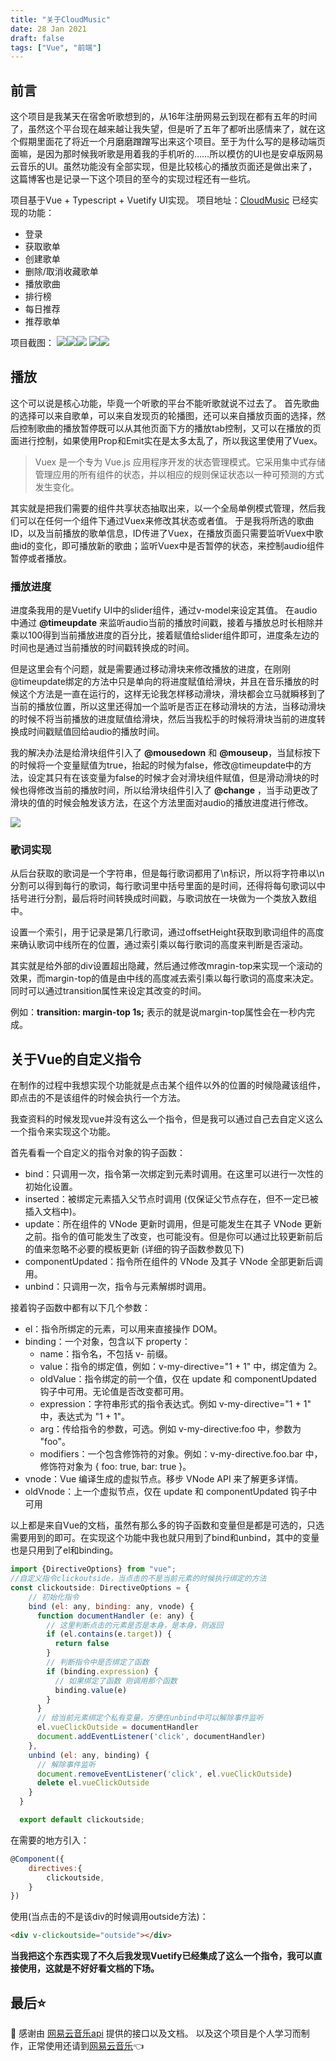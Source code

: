 ```yaml
---
title: "关于CloudMusic"
date: 28 Jan 2021
draft: false
tags: ["Vue", "前端"]
---
```


## 前言

这个项目是我某天在宿舍听歌想到的，从16年注册网易云到现在都有五年的时间了，虽然这个平台现在越来越让我失望，但是听了五年了都听出感情来了，就在这个假期里面花了将近一个月磨磨蹭蹭写出来这个项目。至于为什么写的是移动端页面嘛，是因为那时候我听歌是用着我的手机听的……所以模仿的UI也是安卓版网易云音乐的UI。虽然功能没有全部实现，但是比较核心的播放页面还是做出来了，这篇博客也是记录一下这个项目的至今的实现过程还有一些坑。

<!--more-->

项目基于Vue + Typescript + Vuetify UI实现。
项目地址：[CloudMusic](https://github.com/Magren0321/cloud-music)
已经实现的功能：

- 登录
- 获取歌单
- 创建歌单
- 删除/取消收藏歌单
- 播放歌曲
- 排行榜
- 每日推荐
- 推荐歌单

项目截图：
![](/postImg/about-cloudmusic/1.png)![](/postImg/about-cloudmusic/2.png)![](/postImg/about-cloudmusic/3.png)
![](/postImg/about-cloudmusic/4.png)![](/postImg/about-cloudmusic/5.png)

## 播放

这个可以说是核心功能，毕竟一个听歌的平台不能听歌就说不过去了。
首先歌曲的选择可以来自歌单，可以来自发现页的轮播图，还可以来自播放页面的选择，然后控制歌曲的播放暂停既可以从其他页面下方的播放tab控制，又可以在播放的页面进行控制，如果使用Prop和Emit实在是太多太乱了，所以我这里使用了Vuex。

> Vuex 是一个专为 Vue.js 应用程序开发的状态管理模式。它采用集中式存储管理应用的所有组件的状态，并以相应的规则保证状态以一种可预测的方式发生变化。

其实就是把我们需要的组件共享状态抽取出来，以一个全局单例模式管理，然后我们可以在任何一个组件下通过Vuex来修改其状态或者值。
于是我将所选的歌曲ID，以及当前播放的歌单信息，ID传进了Vuex，在播放页面只需要监听Vuex中歌曲id的变化，即可播放新的歌曲；监听Vuex中是否暂停的状态，来控制audio组件暂停或者播放。

### 播放进度

进度条我用的是Vuetify UI中的slider组件，通过v-model来设定其值。
在audio中通过 **@timeupdate** 来监听audio当前的播放时间戳，接着与播放总时长相除并乘以100得到当前播放进度的百分比，接着赋值给slider组件即可，进度条左边的时间也是通过当前播放的时间戳转换成的时间。

但是这里会有个问题，就是需要通过移动滑块来修改播放的进度，在刚刚@timeupdate绑定的方法中只是单向的将进度赋值给滑块，并且在音乐播放的时候这个方法是一直在运行的，这样无论我怎样移动滑块，滑块都会立马就瞬移到了当前的播放位置，所以这里还得加一个监听是否正在移动滑块的方法，当移动滑块的时候不将当前播放的进度赋值给滑块，然后当我松手的时候将滑块当前的进度转换成时间戳赋值回给audio的播放时间。

我的解决办法是给滑块组件引入了 **@mousedown** 和 **@mouseup**，当鼠标按下的时候将一个变量赋值为true，抬起的时候为false，修改@timeupdate中的方法，设定其只有在该变量为false的时候才会对滑块组件赋值，但是滑动滑块的时候也得修改当前的播放时间，所以给滑块组件引入了 **@change** ，当手动更改了滑块的值的时候会触发该方法，在这个方法里面对audio的播放进度进行修改。

![](/postImg/about-cloudmusic/6.png)

### 歌词实现

从后台获取的歌词是一个字符串，但是每行歌词都用了\n标识，所以将字符串以\n分割可以得到每行的歌词，每行歌词里中括号里面的是时间，还得将每句歌词以中括号进行分割，最后将时间转换成时间戳，与歌词放在一块做为一个类放入数组中。

设置一个索引，用于记录是第几行歌词，通过offsetHeight获取到歌词组件的高度来确认歌词中线所在的位置，通过索引乘以每行歌词的高度来判断是否滚动。

其实就是给外部的div设置超出隐藏，然后通过修改mragin-top来实现一个滚动的效果，而margin-top的值是由中线的高度减去索引乘以每行歌词的高度来决定。同时可以通过transition属性来设定其改变的时间。

例如：**transition: margin-top 1s;**
表示的就是说margin-top属性会在一秒内完成。

## 关于Vue的自定义指令

在制作的过程中我想实现个功能就是点击某个组件以外的位置的时候隐藏该组件，即点击的不是该组件的时候会执行一个方法。

我查资料的时候发现vue并没有这么一个指令，但是我可以通过自己去自定义这么一个指令来实现这个功能。

首先看看一个自定义的指令对象的钩子函数：

- bind：只调用一次，指令第一次绑定到元素时调用。在这里可以进行一次性的初始化设置。
- inserted：被绑定元素插入父节点时调用 (仅保证父节点存在，但不一定已被插入文档中)。
- update：所在组件的 VNode 更新时调用，但是可能发生在其子 VNode 更新之前。指令的值可能发生了改变，也可能没有。但是你可以通过比较更新前后的值来忽略不必要的模板更新 (详细的钩子函数参数见下)
- componentUpdated：指令所在组件的 VNode 及其子 VNode 全部更新后调用。
- unbind：只调用一次，指令与元素解绑时调用。

接着钩子函数中都有以下几个参数：

- el：指令所绑定的元素，可以用来直接操作 DOM。
- binding：一个对象，包含以下 property：
  - name：指令名，不包括 v- 前缀。
  - value：指令的绑定值，例如：v-my-directive="1 + 1" 中，绑定值为 2。
  - oldValue：指令绑定的前一个值，仅在 update 和 componentUpdated 钩子中可用。无论值是否改变都可用。
  - expression：字符串形式的指令表达式。例如 v-my-directive="1 + 1" 中，表达式为 "1 + 1"。
  - arg：传给指令的参数，可选。例如 v-my-directive:foo 中，参数为 "foo"。
  - modifiers：一个包含修饰符的对象。例如：v-my-directive.foo.bar 中，修饰符对象为 { foo: true, bar: true }。
- vnode：Vue 编译生成的虚拟节点。移步 VNode API 来了解更多详情。
- oldVnode：上一个虚拟节点，仅在 update 和 componentUpdated 钩子中可用

以上都是来自Vue的文档，虽然有那么多的钩子函数和变量但是都是可选的，只选需要用到的即可。在实现这个功能中我也就只用到了bind和unbind，其中的变量也是只用到了el和binding。

```js
import {DirectiveOptions} from "vue";
//自定义指令clickoutside，当点击的不是当前元素的时候执行绑定的方法
const clickoutside: DirectiveOptions = {
    // 初始化指令
    bind (el: any, binding: any, vnode) {
      function documentHandler (e: any) {
        // 这里判断点击的元素是否是本身，是本身，则返回
        if (el.contains(e.target)) {
          return false
        }
        // 判断指令中是否绑定了函数
        if (binding.expression) {
          // 如果绑定了函数 则调用那个函数
          binding.value(e)
        }
      }
      // 给当前元素绑定个私有变量，方便在unbind中可以解除事件监听
      el.vueClickOutside = documentHandler
      document.addEventListener('click', documentHandler)
    },
    unbind (el: any, binding) {
      // 解除事件监听
      document.removeEventListener('click', el.vueClickOutside)
      delete el.vueClickOutside
    }
  }

  export default clickoutside;
```

在需要的地方引入：

```js
@Component({
    directives:{
        clickoutside,
    }
})
```

使用(当点击的不是该div的时候调用outside方法)：

```html
<div v-clickoutside="outside"></div>
```

**当我把这个东西实现了不久后我发现Vuetify已经集成了这么一个指令，我可以直接使用，这就是不好好看文档的下场。**

## 最后⭐️

🙏 感谢由 [网易云音乐api](https://github.com/Binaryify/NeteaseCloudMusicApi) 提供的接口以及文档。
以及这个项目是个人学习而制作，正常使用还请到[网易云音乐](https://music.163.com/)👈
